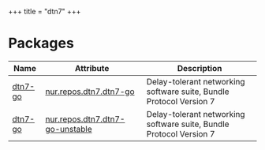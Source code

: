 
+++
title = "dtn7"
+++

# Packages

Name | Attribute | Description
-----|-----------|------------
[dtn7-go](https://github.com/dtn7/dtn7-go)|[nur.repos.dtn7.dtn7-go](https://github.com/nix-community/nur-combined/tree/master/repos/dtn7/pkgs/dtn7-go/default.nix#L15)|Delay-tolerant networking software suite, Bundle Protocol Version 7
[dtn7-go](https://github.com/dtn7/dtn7-go)|[nur.repos.dtn7.dtn7-go-unstable](https://github.com/nix-community/nur-combined/tree/master/repos/dtn7/pkgs/dtn7-go/default.nix#L15)|Delay-tolerant networking software suite, Bundle Protocol Version 7
